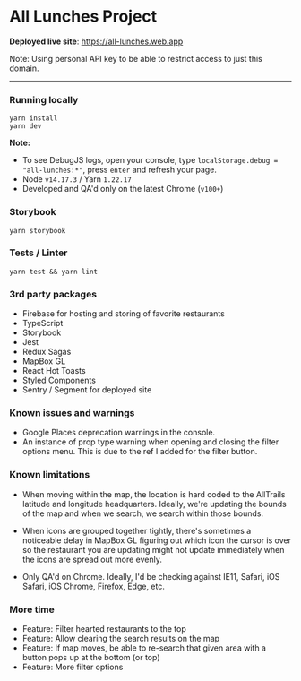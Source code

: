 # All Lunches Project

**Deployed live site**: https://all-lunches.web.app

Note: Using personal API key to be able to restrict access to just this domain.

---

### Running locally

```
yarn install
yarn dev
```

**Note:**

- To see DebugJS logs, open your console, type `localStorage.debug = "all-lunches:*"`, press `enter` and refresh your page.
- Node `v14.17.3` / Yarn `1.22.17`
- Developed and QA'd only on the latest Chrome (`v100+`)

### Storybook

```
yarn storybook
```

### Tests / Linter

```
yarn test && yarn lint
```

### 3rd party packages

- Firebase for hosting and storing of favorite restaurants
- TypeScript
- Storybook
- Jest
- Redux Sagas
- MapBox GL
- React Hot Toasts
- Styled Components
- Sentry / Segment for deployed site

### Known issues and warnings

- Google Places deprecation warnings in the console.
- An instance of prop type warning when opening and closing the filter options menu. This is due to the ref I added for the filter button.

### Known limitations

- When moving within the map, the location is hard coded to the AllTrails latitude and longitude headquarters. Ideally, we're updating the bounds of the map and when we search, we search within those bounds.

- When icons are grouped together tightly, there's sometimes a noticeable delay in MapBox GL figuring out which icon the cursor is over so the restaurant you are updating might not update immediately when the icons are spread out more evenly.

- Only QA'd on Chrome. Ideally, I'd be checking against IE11, Safari, iOS Safari, iOS Chrome, Firefox, Edge, etc.

### More time

- Feature: Filter hearted restaurants to the top
- Feature: Allow clearing the search results on the map
- Feature: If map moves, be able to re-search that given area with a button pops up at the bottom (or top)
- Feature: More filter options
